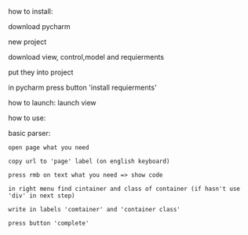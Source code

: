 how to install:
  
  download pycharm
  
  new project
  
  download view, control,model and requierments
  
  put they into project
  
  in pycharm press button 'install requierments'

how to launch:
  launch view


how to use:
  
  basic parser:
    
    open page what you need
    
    copy url to 'page' label (on english keyboard)
    
    press rmb on text what you need => show code
    
    in right menu find cintainer and class of container (if hasn't use 'div' in next step)
    
    write in labels 'comtainer' and 'container class'
    
    press button 'complete'
